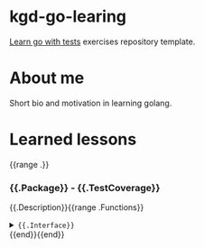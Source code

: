 # kgd-go-learing

[Learn go with tests](https://quii.gitbook.io/learn-go-with-tests/) exercises repository template.

# About me

Short bio and motivation in learning golang.

# Learned lessons
{{range .}}
### {{.Package}} - {{.TestCoverage}}
{{.Description}}{{range .Functions}}
<details>
  <summary><code>{{.Interface}}</code></summary>
{{range .DocLines}}
    {{.}}{{end}}
</details>
{{end}}{{end}}